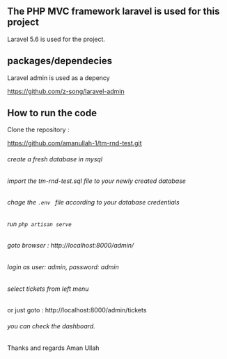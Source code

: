 

## The PHP MVC framework laravel is used for this project

Laravel 5.6 is used for the project.



## packages/dependecies
Laravel admin is used as a depency 

https://github.com/z-song/laravel-admin

## How to run the code

Clone the repository : 

https://github.com/amanullah-1/tm-rnd-test.git

###### create a  fresh database in mysql

###### import the tm-rnd-test.sql file to your newly created database


###### chage the ```.env ``` file according to your database credentials


###### run ``` php artisan serve ```


###### goto browser : http://localhost:8000/admin/


###### login as user: admin, password: admin


###### select tickets from left menu 

or just goto : http://localhost:8000/admin/tickets


###### you can check the dashboard.

Thanks and regards
Aman Ullah




